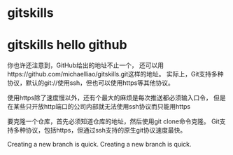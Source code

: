 # gitskills
gitskills
hello github
=================================================
你也许还注意到，GitHub给出的地址不止一个，
还可以用https://github.com/michaelliao/gitskills.git这样的地址。
实际上，Git支持多种协议，默认的git://使用ssh，但也可以使用https等其他协议。

使用https除了速度慢以外，还有个最大的麻烦是每次推送都必须输入口令，
但是在某些只开放http端口的公司内部就无法使用ssh协议而只能用https

要克隆一个仓库，首先必须知道仓库的地址，然后使用git clone命令克隆。
Git支持多种协议，包括https，但通过ssh支持的原生git协议速度最快。

Creating a new branch is quick.
Creating a new branch is quick.